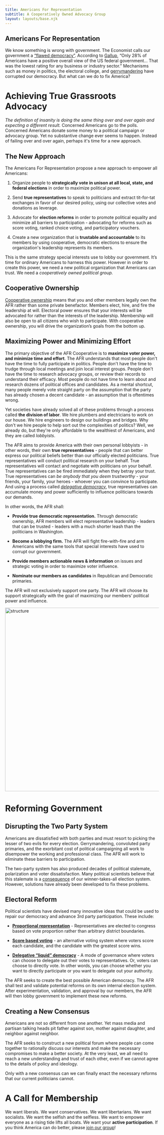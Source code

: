 ```yaml
---
title: Americans For Representation
subtitle: A Cooperatively Owned Advocacy Group
layout: layouts/base.njk
---
```



## Americans For Representation

We know something is wrong with government. The Economist calls our government a [“flawed democracy”](https://www.eiu.com/topic/democracy-index). According to [Gallup](https://news.gallup.com/opinion/polling-matters/211892/americans-budget-cuts.aspx), “Only 28% of Americans have a positive overall view of the US federal government… That was the lowest rating for any business or industry sector.” Mechanisms such as money in politics, the electoral college, and [gerrymandering](https://en.wikipedia.org/wiki/Gerrymandering) have corrupted our democracy. But what can we do to fix America? 

# Achieving True Grassroots Advocacy

*The definition of insanity is doing the same thing over and over again and expecting a different result.* Concerned Americans go to the polls. Concerned Americans donate some money to a political campaign or advocacy group. Yet no substantive change ever seems to happen. Instead of failing over and over again, perhaps it's time for a new approach. 

## The New Approach

The Americans For Representation propose a new approach to empower all Americans:

1. Organize people to **strategically vote in unison at all local, state, and federal elections** in order to maximize political power. 

2. Send **true representatives** to speak to politicians and extract tit-for-tat exchanges in favor of our desired policy, using our collective votes and donations as leverage.

3. Advocate for **election reforms** in order to promote political equality and minimize all barriers to participation - advocating for reforms such as score voting, ranked choice voting, and participatory vouchers.

4. Create a new organization that is **trustable and accountable** to its members by using cooperative, democratic elections to ensure the organization's leadership represents its members. 

This is the same strategy special interests use to lobby our government. It’s time for ordinary Americans to harness this power. However in order to create this power, we need a new political organization that Americans can trust. We need a *cooperatively owned political group.*

## Cooperative Ownership

[Cooperative ownership](https://en.wikipedia.org/wiki/Cooperative) means that you and other members legally own the AFR rather than some private benefactor. Members elect, hire, and fire the leadership at will. Electoral power ensures that your interests will be advocated for rather than the interests of the leadership. Membership will also be open to all citizens who wish to participate. With cooperative ownership, you will drive the organization’s goals from the bottom up. 

## Maximizing Power and Minimizing Effort

The primary objective of the AFR Cooperative is to **maximize voter power, and minimize time and effort**. The AFR understands that most people don't have the time to fully participate in politics. People don't have the time to trudge through local meetings and join local interest groups. People don't have the time to research advocacy groups, or review their records to understand their efficacy. Most people do not have time to learn about and research dozens of political offices and candidates. As a mental shortcut, many people merely vote straight party on the assumption that the party has already chosen a decent candidate - an assumption that is oftentimes wrong. 

Yet societies have already solved all of these problems through a process called **the division of labor**. We hire plumbers and electricians to work on our house. We hire engineers to design our buildings and bridges. Why don't we hire people to help sort out the complexities of politics? Well, we already do, but they're only affordable to the wealthiest of Americans, and they are called *lobbyists*. 

The AFR aims to provide America with their own personal lobbyists - in other words, their own **true representatives** - people that can better express our political beliefs better than our officially elected politicians. True representatives will conduct political research on your behalf. True representatives will contact and negotiate with politicians on your behalf. True representatives can be fired immediately when they betray your trust. True representatives can *be anybody that you deem trustworthy* - your friends, your family, your heroes - whoever you can convince to participate. And using a process called [*delegative democracy*](https://en.wikipedia.org/wiki/Delegative_democracy), true representatives can accumulate money and power sufficiently to influence politicians towards our demands. 

In other words, the AFR shall: 

- **Provide true democratic representation.** Through democratic ownership, AFR members will elect representative leadership - leaders that can be trusted - leaders with a much shorter leash than the politicians in Washington.

- **Become a lobbying firm.** The AFR will fight fire-with-fire and arm Americans with the same tools that special interests have used to corrupt our government.

- **Provide members actionable news & information** on issues and strategic voting in order to maximize voter influence.

- **Nominate our members as candidates** in Republican and Democratic primaries.

The AFR will not exclusively support one party. The AFR will choose its support strategically with the goal of maximizing our members’ political power and influence. 

<img src="/images/AFR_structure.png" alt="structure" style="width: 600px; max-width: 100%" />


# Reforming Government

## Disrupting the Two Party System

Americans are dissatisfied with both parties and must resort to picking the lesser of two evils for every election. Gerrymandering, convoluted party primaries, and the exorbitant cost of political campaigning all work to disempower the working and professional class. The AFR will work to eliminate these barriers to participation. 

The two-party system has also produced decades of political stalemate, polarization and voter dissatisfaction. Many political scientists believe that this stalemate is a [consequence](https://en.wikipedia.org/wiki/Duverger%27s_law) of our winner-takes-all election system. However, solutions have already been developed to fix these problems.

## Electoral Reform

Political scientists have devised many innovative ideas that could be used to repair our democracy and advance 3rd party participation. These include:

- **[Proportional representation](https://en.wikipedia.org/wiki/Proportional_representation)** - Representatives are elected to congress based on vote proportion rather than arbitrary district boundaries.

- **[Score based voting](https://en.wikipedia.org/wiki/Score_voting)** - an alternative voting system where voters score each candidate, and the candidate with the greatest score wins.

- **[Delegative “liquid” democracy](https://en.wikipedia.org/wiki/Delegative_democracy)** - A mode of governance where voters can choose to delegate out their votes to representatives. Or, voters can choose to directly vote. In other words, you can choose whether you want to directly participate or you want to delegate out your authority.


The AFR seeks to create the best possible American democracy. The AFR shall test and validate potential reforms on its own internal election system. After experimentation, validation, and approval by our members, the AFR will then lobby government to implement these new reforms.  

## Creating a New Consensus

Americans are not so different from one another. Yet mass media and partisan talking heads pit father against son, mother against daughter, and neighbor against neighbor.

The AFR seeks to construct a new political forum where people can come together to rationally discuss our interests and make the necessary compromises to make a better society. At the very least, we all need to reach a new understanding and trust of each other, even if we cannot agree to the details of policy and ideology. 

Only with a new consensus can we can finally enact the necessary reforms that our current politicians cannot.  

# A Call for Membership 

We want liberals. We want conservatives. We want libertarians. We want socialists. We want the selfish and the selfless. We want to empower everyone as a rising tide lifts all boats. We want your **active participation**. If you think America can do better, please [join our group](/contact)!

